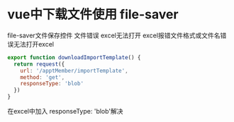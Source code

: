 # vue中下载文件使用 file-saver
file-saver文件保存控件
文件错误 excel无法打开
excel报错文件格式或文件名错误无法打开excel
```javascript
export function downloadImportTemplate() {
  return request({
    url: '/apptMember/importTemplate',
    method: 'get',
    responseType: 'blob'
  })
}
```
在excel中加入   responseType: 'blob'解决